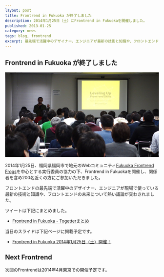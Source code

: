 ```yaml
---
layout: post
title: Frontrend in Fukuoka が終了しました
description: 2014年1月25日（土）にFrontrend in Fukuokaを開催しました。
published: 2013-01-25
category: news
tags: blog, frontrend
excerpt: 最先端で活躍中のデザイナー、エンジニアが最新の技術と知識や、フロントエンドの未来について熱い議論が交わされました。
---
```


## Frontrend in Fukuoka が終了しました

![](/images/2014/0125_head.jpg)

2014年1月25日、福岡県福岡市で地元のWebコミュニティ[Fukuoka Frontrend Frogs](http://frontendfrogs.org/)を中心とする実行委員の協力の下、Frontrend in Fukuokaを開催し、関係者を含め200名近くの方にご参加いただきました。

フロントエンドの最先端で活躍中のデザイナー、エンジニアが現場で使っている最新の技術と知識や、フロントエンドの未来について熱い議論が交わされました。

ツイートは下記にまとめました。

+ [Frontrend in Fukuoka - Togetterまとめ](http://togetter.com/li/620711)

当日のスライドは下記ページに掲載予定です。

+ [Frontrend in Fukuoka 2014年1月25日（土）開催！](http://frontendfrogs.org/frontrend/)

## Next Frontrend

次回のFrontrendは2014年4月東京での開催予定です。  
